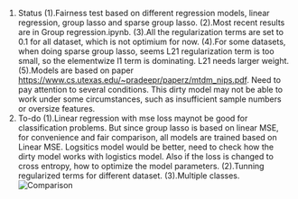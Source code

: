 1. Status
(1).Fairness test based on different regression models, linear regression, group lasso and sparse group lasso.
(2).Most recent results are in Group regression.ipynb.
(3).All the regularization terms are set to 0.1 for all dataset, which is not optimium for now. 
(4).For some datasets, when doing sparse group lasso, seems L21 regularization term is too small, so the elementwize l1 term is dominating. L21 needs larger weight.
(5).Models are based on paper https://www.cs.utexas.edu/~pradeepr/paperz/mtdm_nips.pdf. Need to pay attention to several conditions. This dirty model may not be able to work under some circumstances, such as insufficient sample numbers or oversize features.
2. To-do
(1).Linear regression with mse loss maynot be good for classification problems. But since group lasso is based on linear MSE, for convenience and fair comparison, all models are trained based on Linear MSE. Logsitics model would be better, need to check how the dirty model works with logistics model. Also if the loss is changed to cross entropy, how to optimize the model parameters.
(2).Tunning regularized terms for different dataset.
(3).Multiple classes.
![Comparison](https://user-images.githubusercontent.com/70342781/219811321-9e14f266-7685-4eea-94ae-7a9a73396e04.png)
